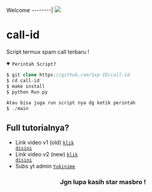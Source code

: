 Welcome
--------|
![](https://media.tenor.com/iVCiM9W7cvYAAAAd/welcome.gif)

# call-id
Script termux spam call terbaru !

<details open><summary><code>Perintah Script?</code></summary>

```php
$ git clone https://github.com/Sxp-ID/call-id
$ cd call-id
$ make install
$ python Run.py

Atau bisa juga run script nya dg ketik perintah
$ ./main
```
</details>

## Full tutorialnya?
- Link video v1 (old) <code><a href="https://youtu.be/hue0LrxhiWM?si=mCFtjHpAfg-BTxsa">klik disini</a></code>
- Link video v2 (new) <code><a href="https://youtu.be/zERjZplkzvQ?si=62MzP6m3Jyl2HSEJ">klik disini</a></code>
- Subs yt admin <code><a href="https://www.youtube.com/@yukinime_editz">Yukinime</a></code>
<div align="center">

### Jgn lupa kasih star masbro !
</div>
